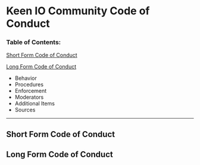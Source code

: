 # Keen IO Community Code of Conduct


### Table of Contents:

[Short Form Code of Conduct](#short-Form-Code-of-Conduct)

[Long Form Code of Conduct](#long-Form-Code-of-Conduct)
- Behavior
- Procedures
- Enforcement
- Moderators
- Additional Items
- Sources

----------

## Short Form Code of Conduct


## Long Form Code of Conduct

